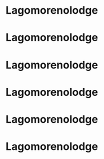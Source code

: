 # Lagomorenolodge
# Lagomorenolodge
# Lagomorenolodge
# Lagomorenolodge
# Lagomorenolodge
# Lagomorenolodge
